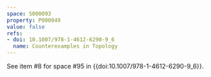 ```yaml
---
space: S000093
property: P000049
value: false
refs:
- doi: 10.1007/978-1-4612-6290-9_6
  name: Counterexamples in Topology
---
```


See item #8 for space #95 in {{doi:10.1007/978-1-4612-6290-9_6}}.
